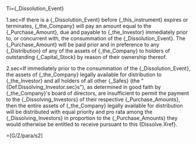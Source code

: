 Ti={_Dissolution_Event}

1.sec=If there is a {_Dissolution_Event} before {_this_instrument} expires or terminates, {_the_Company} will pay an amount equal to the {_Purchase_Amount}, due and payable to {_the_Investor} immediately prior to, or concurrent with, the consummation of the {_Dissolution_Event}. The {_Purchase_Amount} will be paid prior and in preference to any {_Distribution} of any of the assets of {_the_Company} to holders of outstanding {_Capital_Stock} by reason of their ownership thereof. 

2.sec=If immediately prior to the consummation of the {_Dissolution_Event}, the assets of {_the_Company} legally available for distribution to {_the_Investor} and all holders of all other {_Safes} (the "{Def.Dissolving_Investor.sec}s"), as determined in good faith by {_the_Company}'s board of directors, are insufficient to permit the payment to the {_Dissolving_Investors} of their respective {_Purchase_Amounts}, then the entire assets of {_the_Company} legally available for distribution will be distributed with equal priority and pro rata among the {_Dissolving_Investors} in proportion to the {_Purchase_Amounts} they would otherwise be entitled to receive pursuant to this {Dissolve.Xref}.

=[G/Z/para/s2]